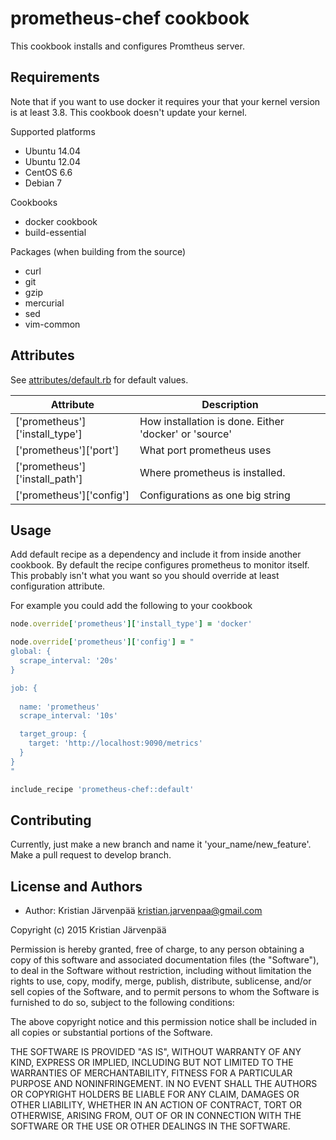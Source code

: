 prometheus-chef cookbook
========================
This cookbook installs and configures Promtheus server.

Requirements
------------

Note that if you want to use docker it requires your that your kernel version is at least 3.8. This cookbook doesn't update your kernel.

Supported platforms
  - Ubuntu 14.04
  - Ubuntu 12.04
  - CentOS 6.6
  - Debian 7

Cookbooks
 - docker cookbook
 - build-essential 

Packages (when building from the source)
 - curl 
 - git
 - gzip
 - mercurial
 - sed
 - vim-common


Attributes
----------
See <a href="https://github.com/OpenAcademyChefs/prometheus-chef/attributes/default">attributes/default.rb</a> for default values.</a>

Attribute  | Description
------------- | -------------
['prometheus']['install_type']  | How installation is done. Either 'docker' or 'source'
['prometheus']['port']  | What port prometheus uses
['prometheus']['install_path'] | Where prometheus is installed.
['prometheus']['config'] | Configurations as one big string

Usage
-----
Add default recipe as a dependency and include it from inside another cookbook.
By default the recipe configures prometheus to monitor itself.
This probably isn't what you want so you should override at least configuration attribute.

For example you could add the following to your cookbook
```ruby
node.override['prometheus']['install_type'] = 'docker'

node.override['prometheus']['config'] = "
global: {
  scrape_interval: '20s'     
}

job: {
  
  name: 'prometheus'
  scrape_interval: '10s'

  target_group: {
    target: 'http://localhost:9090/metrics'
  }
}
"

include_recipe 'prometheus-chef::default'
```

Contributing
------------
Currently, just make a new branch and name it 'your_name/new_feature'.
Make a pull request to develop branch.

License and Authors
-------------------

- Author: Kristian Järvenpää <kristian.jarvenpaa@gmail.com>

Copyright (c) 2015 Kristian Järvenpää

Permission is hereby granted, free of charge, to any person obtaining a copy
of this software and associated documentation files (the "Software"), to deal
in the Software without restriction, including without limitation the rights
to use, copy, modify, merge, publish, distribute, sublicense, and/or sell
copies of the Software, and to permit persons to whom the Software is
furnished to do so, subject to the following conditions:

The above copyright notice and this permission notice shall be included in all
copies or substantial portions of the Software.

THE SOFTWARE IS PROVIDED "AS IS", WITHOUT WARRANTY OF ANY KIND, EXPRESS OR
IMPLIED, INCLUDING BUT NOT LIMITED TO THE WARRANTIES OF MERCHANTABILITY,
FITNESS FOR A PARTICULAR PURPOSE AND NONINFRINGEMENT. IN NO EVENT SHALL THE
AUTHORS OR COPYRIGHT HOLDERS BE LIABLE FOR ANY CLAIM, DAMAGES OR OTHER
LIABILITY, WHETHER IN AN ACTION OF CONTRACT, TORT OR OTHERWISE, ARISING FROM,
OUT OF OR IN CONNECTION WITH THE SOFTWARE OR THE USE OR OTHER DEALINGS IN THE
SOFTWARE.
